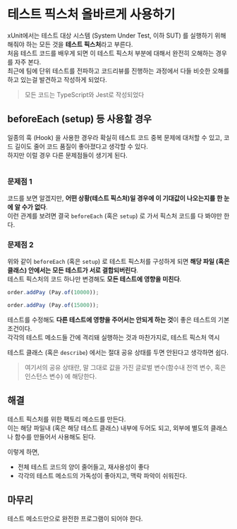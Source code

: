 # 테스트 픽스처 올바르게 사용하기

xUnit에서는 테스트 대상 시스템 (System Under Test, 이하 SUT) 를 실행하기 위해 해줘야 하는 모든 것을 **테스트 픽스처**라고 부른다.  
처음 테스트 코드를 배우게 되면 이 테스트 픽스처 부분에 대해서 완전히 오해하는 경우를 자주 본다.  
최근에 팀에 단위 테스트를 전파하고 코드리뷰를 진행하는 과정에서 다들 비슷한 오해를 하고 있는걸 발견하고 작성하게 되었다.

> 모든 코드는 TypeScript와 Jest로 작성되었다

## beforeEach (setup) 등 사용할 경우


일종의 훅 (Hook) 을 사용한 경우라 확실히 테스트 코드 중복 문제에 대처할 수 있고, 코드 길이도 줄어 코드 품질이 좋아졌다고 생각할 수 있다.  
하지만 이럴 경우 다른 문제점들이 생기게 된다. 

```typescript

```

### 문제점 1

코드를 보면 알겠지만, **어떤 상황(테스트 픽스처)일 경우에 이 기대값이 나오는지를 한 눈에 알 수가 없다**.  
이런 관계를 보려면 결국 `beforeEach` (혹은 `setup`) 로 가서 픽스처 코드를 다 봐야만 한다.

### 문제점 2

위와 같이 `beforeEach` (혹은 `setup`) 로 테스트 픽스처를 구성하게 되면 **해당 파일 (혹은 클래스) 안에서는 모든 테스트가 서로 결합되버린다**.  
테스트 픽스처의 코드 하나만 변경해도 **모든 테스트에 영향을 미친다**.  
  
```javascript
order.addPay (Pay.of(10000));
```

```javascript
order.addPay (Pay.of(15000));
```

테스트를 수정해도 **다른 테스트에 영향을 주어서는 안되게 하는 것**이 좋은 테스트의 기본조건이다.  
각각의 테스트 메소드들 간에 격리돼 실행하는 것과 마찬가지로, 테스트 픽스처 역시  

테스트 클래스 (혹은 `describe`) 에서는 절대 공유 상태를 두면 안된다고 생각하면 쉽다.  

> 여기서의 공유 상태란, 말 그대로 값을 가진 글로벌 변수(함수내 전역 변수, 혹은 인스턴스 변수) 에 해당한다.  


## 해결

테스트 픽스처를 위한 팩토리 메소드를 만든다.  
이는 해당 파일내 (혹은 해당 테스트 클래스) 내부에 두어도 되고, 외부에 별도의 클래스나 함수를 만들어서 사용해도 된다.

이렇게 하면,

* 전체 테스트 코드의 양이 줄어들고, 재사용성이 좋다
* 각각의 테스트 메소드의 가독성이 좋아지고, 맥락 파악이 쉬워진다.

## 마무리

테스트 메소드만으로 완전한 프로그램이 되어야 한다.
